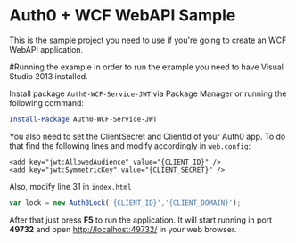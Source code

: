 # Auth0 + WCF WebAPI Sample
This is the sample project you need to use if you're going to create an WCF WebAPI application.

#Running the example
In order to run the example you need to have Visual Studio 2013 installed.

Install package `Auth0-WCF-Service-JWT` via Package Manager or running the following command:

```Powershell
Install-Package Auth0-WCF-Service-JWT
```

You also need to set the ClientSecret and ClientId of your Auth0 app. To do that find the following lines and modify accordingly in `web.config`:

```CSharp
<add key="jwt:AllowedAudience" value="{CLIENT_ID}" />
<add key="jwt:SymmetricKey" value="{CLIENT_SECRET}" />
```

Also, modify line 31 in `index.html`
```js
var lock = new Auth0Lock('{CLIENT_ID}','{CLIENT_DOMAIN}');
```

After that just press **F5** to run the application. It will start running in port **49732** and open [http://localhost:49732/](http://localhost:49732/) in your web browser.